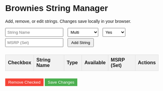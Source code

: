 <html lang="en">
<head>
  <meta charset="UTF-8">
  <meta name="viewport" content="width=device-width, initial-scale=1.0">
  <title>Brownies String Manager</title>
  <style>
    body { font-family: Arial, sans-serif; margin: 20px; }
    table { border-collapse: collapse; width: 100%; margin-bottom: 20px; }
    th, td { border: 1px solid #ddd; padding: 8px; text-align: left; }
    th { background-color: #f2f2f2; cursor: pointer; }
    th:hover { background-color: #ddd; }
    form { margin-bottom: 20px; }
    input[type="text"], select { margin-right: 10px; padding: 5px; }
    button { padding: 5px 10px; margin: 5px 0; }
    .remove-btn { background-color: #f44336; color: white; border: none; cursor: pointer; }
    .save-btn { background-color: #4CAF50; color: white; border: none; cursor: pointer; }
    .sort-arrow { margin-left: 5px; }
    .review { display: none; margin-top: 5px; padding: 5px; border: 1px solid #ccc; background: #f9f9f9; max-width: 300px; }
    a { color: #0066cc; text-decoration: none; }
    a:hover { text-decoration: underline; }
  </style>
</head>
<body>
  <h1>Brownies String Manager</h1>
  <p>Add, remove, or edit strings. Changes save locally in your browser.</p>

  <form id="addForm">
    <input type="text" id="stringName" placeholder="String Name" required>
    <select id="type">
      <option value="Multi">Multi</option>
      <option value="Syn">Synthetic</option>
      <option value="Poly">Poly</option>
      <option value="Natural Gut">Natural Gut</option>
    </select>
    <select id="available">
      <option value="Yes">Yes</option>
      <option value="No">No</option>
      <option value="Limited">Limited</option>
    </select>
    <input type="text" id="msrp" placeholder="MSRP (Set)" required>
    <button type="submit">Add String</button>
  </form>

  <table id="stringTable">
    <thead>
      <tr>
        <th>Checkbox</th>
        <th onclick="sortTable(1)">String Name<span id="sortNameArrow" class="sort-arrow"></span></th>
        <th onclick="sortTable(2)">Type<span id="sortTypeArrow" class="sort-arrow"></span></th>
        <th>Available</th>
        <th>MSRP (Set)</th>
        <th>Actions</th>
      </tr>
    </thead>
    <tbody>
      <!-- Strings will be loaded here -->
    </tbody>
  </table>

  <button class="remove-btn" onclick="removeChecked()">Remove Checked</button>
  <button class="save-btn" onclick="saveChanges()">Save Changes</button>

  <script>
    let strings = JSON.parse(localStorage.getItem('timStringList')) || [
      { name: "Wilson Poly Last", type: "Poly", available: "No", msrp: "$8.00 (est.)" },
      { name: "Asics Resolution 16", type: "Poly", available: "Yes", msrp: "$12.95" },
      { name: "Gamma Octo TNT", type: "Poly", available: "Yes", msrp: "$14.95" },
      { name: "Babolat Conquest", type: "Poly", available: "Yes", msrp: "$15.95" },
      { name: "Babolat N.vy", type: "Syn", available: "Limited", msrp: "$7.50 (est.)" },
      { name: "Babolat Excel", type: "Multi", available: "Yes", msrp: "$18.95" },
      { name: "Head Velocity MLT", type: "Multi", available: "Yes", msrp: "$11.95" },
      { name: "Head FXP", type: "Syn", available: "Yes", msrp: "$9.95" },
      { name: "Head FXP Tour", type: "Syn", available: "Yes", msrp: "$10.95" },
      { name: "Premier Control 15", type: "Poly", available: "Yes", msrp: "$13.95" },
      { name: "Premier Tour XC", type: "Poly", available: "Yes", msrp: "$14.95" },
      { name: "Prince Synthetic Gut with Duraflex", type: "Syn", available: "Yes", msrp: "$7.95" },
      { name: "Prince Synthetic Gut 15L", type: "Syn", available: "Yes", msrp: "$6.95" },
      { name: "Head Intellistring", type: "Syn", available: "Limited", msrp: "$8.50 (est.)" },
      { name: "Kirschbaum Super Smash", type: "Multi", available: "Yes", msrp: "$13.95" },
      { name: "Kirschbaum Synthetic Gut", type: "Syn", available: "Yes", msrp: "$6.50" },
      { name: "Bluestar Multi Filament", type: "Multi", available: "Yes", msrp: "$17.95" },
      { name: "Tourna Premier Poly", type: "Poly", available: "Yes", msrp: "$12.95" },
      { name: "Wilson Shock Shield 16", type: "Syn", available: "Yes", msrp: "$8.95" },
      { name: "Wilson Shock Shield 17", type: "Syn", available: "Yes", msrp: "$8.95" },
      { name: "Wilson NXT with Duramax 15", type: "Multi", available: "Yes", msrp: "$21.95" },
      { name: "Wilson Hyperlast", type: "Poly", available: "No", msrp: "$9.00 (est.)" },
      { name: "Wilson Super Spin 16", type: "Multi", available: "No", msrp: "$10.00 (est.)" },
      { name: "Wilson Hollowcore 16", type: "Syn", available: "Limited", msrp: "$7.50 (est.)" },
      { name: "Wilson Synthetic Gut Extreme", type: "Syn", available: "Yes", msrp: "$7.95" },
      { name: "Wilson Extreme Octane", type: "Syn", available: "Yes", msrp: "$7.50" },
      { name: "Wilson SGX", type: "Syn", available: "Yes", msrp: "$7.95" }
    ];

    let sortDirection = { 1: 'asc', 2: 'asc' }; // Column 1 (Name), Column 2 (Type)

    function renderTable() {
      const tbody = document.querySelector('#stringTable tbody');
      tbody.innerHTML = '';
      strings.forEach((str, index) => {
        const tr = document.createElement('tr');
        tr.innerHTML = `
          <td><input type="checkbox" class="checkbox" data-index="${index}"></td>
          <td><a href="#" onclick="showReview('${str.name}', event); return false;">${str.name}</a><div class="review" id="review-${str.name.replace(/ /g, '-')}" style="display:none;"></div></td>
          <td contenteditable="true" data-field="type">${str.type}</td>
          <td contenteditable="true" data-field="available">${str.available}</td>
          <td contenteditable="true" data-field="msrp">${str.msrp}</td>
          <td><button onclick="deleteRow(${index})">Delete</button></td>
        `;
        tbody.appendChild(tr);
      });
      updateSortArrows();
    }

    function sortTable(columnIndex) {
      const direction = sortDirection[columnIndex] === 'asc' ? 'desc' : 'asc';
      sortDirection[columnIndex] = direction;

      strings.sort((a, b) => {
        const valueA = columnIndex === 1 ? a.name.toLowerCase() : a.type.toLowerCase();
        const valueB = columnIndex === 1 ? b.name.toLowerCase() : b.type.toLowerCase();
        if (direction === 'asc') {
          return valueA.localeCompare(valueB);
        } else {
          return valueB.localeCompare(valueA);
        }
      });

      localStorage.setItem('timStringList', JSON.stringify(strings));
      renderTable();
    }

    function updateSortArrows() {
      const nameArrow = document.getElementById('sortNameArrow');
      const typeArrow = document.getElementById('sortTypeArrow');
      nameArrow.textContent = sortDirection[1] === 'asc' ? ' ↑' : ' ↓';
      typeArrow.textContent = sortDirection[2] === 'asc' ? ' ↑' : ' ↓';
    }

    function addString(e) {
      e.preventDefault();
      const newString = {
        name: document.getElementById('stringName').value,
        type: document.getElementById('type').value,
        available: document.getElementById('available').value,
        msrp: document.getElementById('msrp').value
      };
      strings.push(newString);
      localStorage.setItem('timStringList', JSON.stringify(strings));
      renderTable();
      addForm.reset();
    }

    function removeChecked() {
      const checkboxes = document.querySelectorAll('.checkbox:checked');
      const indices = Array.from(checkboxes).map(cb => parseInt(cb.dataset.index)).sort((a, b) => b - a);
      indices.forEach(index => strings.splice(index, 1));
      localStorage.setItem('timStringList', JSON.stringify(strings));
      renderTable();
    }

    function deleteRow(index) {
      strings.splice(index, 1);
      localStorage.setItem('timStringList', JSON.stringify(strings));
      renderTable();
    }

    function saveChanges() {
      const rows = document.querySelectorAll('#stringTable tbody tr');
      rows.forEach((row, index) => {
        const fields = row.querySelectorAll('[data-field]');
        fields.forEach(field => {
          strings[index][field.dataset.field] = field.textContent.trim();
        });
      });
      localStorage.setItem('timStringList', JSON.stringify(strings));
      alert('Changes saved!');
    }

    function showReview(stringName, event) {
      event.preventDefault();
      const reviewId = `review-${stringName.replace(/ /g, '-')}`;
      const reviewDiv = document.getElementById(reviewId);
      if (reviewDiv.style.display === 'none') {
        let reviewText = '';
        switch (stringName) {
          case 'Wilson Poly Last':
            reviewText = 'Wilson Poly Last, a discontinued polyester, offers solid control and durability, Users note a stiff feel, ideal for baseline play if stored well.';
            break;
          case 'Asics Resolution 16':
            reviewText = 'Asics Resolution 16, a polyester string, delivers excellent spin and control with decent durability. Players praise its crisp response, though it may feel harsh for some.';
            break;
          case 'Gamma Octo TNT':
            reviewText = 'Gamma Octo TNT, an octagonal polyester, is lauded for its spin potential and durability. Reviews highlight a firm feel, great for aggressive players seeking precision.';
            break;
          case 'Babolat Conquest':
            reviewText = 'Babolat Conquest, a polyester, provides strong control and spin with good tension maintenance. Users enjoy its bite, though it’s less arm-friendly for long sessions.';
            break;
          case 'Babolat N.vy':
            reviewText = 'Babolat N.Vy, a synthetic gut, offers a soft, arm-friendly feel with decent power. Limited availability makes it a niche choice, with users noting good value.';
            break;
          case 'Babolat Excel':
            reviewText = 'Babolat Excel, a multifilament, shines with comfort and power, mimicking natural gut. Reviews praise its plush feel, though durability is moderate for frequent play.';
            break;
          case 'Head Velocity MLT':
            reviewText = 'Head Velocity MLT, a multifilament, is known for its soft, comfortable play and good power. Players appreciate its arm-friendliness, with solid tension retention.';
            break;
          case 'Head FXP':
            reviewText = 'Head FXP, a synthetic gut, offers a balanced mix of power and control at a budget price. Users find it reliable for all-court play with decent durability.';
            break;
          case 'Head FXP Tour':
            reviewText = 'Head FXP Tour, an upgraded synthetic gut, provides enhanced comfort and control. Reviews highlight its versatility, though it’s less durable than polys.';
            break;
          case 'Premier Control 15':
            reviewText = 'Premier Control 15, a polyester, excels in precision and spin with a firm feel. Players note its durability, though it may lack power for some styles.';
            break;
          case 'Premier Tour XC':
            reviewText = 'Premier Tour XC, a polyester, offers great spin and control with solid durability. Users enjoy its crisp response, ideal for competitive baseline play.';
            break;
          case 'Prince Synthetic Gut with Duraflex':
            reviewText = 'Prince Synthetic Gut with Duraflex, a synthetic gut, delivers a soft feel with good power and durability. Reviews praise its value and all-around playability.';
            break;
          case 'Prince Synthetic Gut 15L':
            reviewText = 'Prince Synthetic Gut 15L, a heavier synthetic gut, provides a lively response with decent comfort. Users note its affordability, though durability varies.';
            break;
          case 'Head Intellistring':
            reviewText = 'Head Intellistring, a synthetic gut, offers a balanced play with moderate power. Limited stock feedback suggests it’s a solid, budget-friendly option.';
            break;
          case 'Kirschbaum Super Smash':
            reviewText = 'Kirschbaum Super Smash, a polyester, is favored for its spin and durability. Players love its aggressive bite, though it’s stiffer on the arm.';
            break;
          case 'Kirschbaum Synthetic Gut':
            reviewText = 'Kirschbaum Synthetic Gut, a budget synthetic, provides good power and comfort. Reviews highlight its value, with decent performance for casual play.';
            break;
          case 'Bluestar Multi Filament':
            reviewText = 'Bluestar Multi Filament, a multifilament, offers a soft, gut-like feel with excellent power. Users praise its comfort, though durability is average.';
            break;
          case 'Tourna Poly Premier':
            reviewText = 'Tourna Poly Premier, a polyester, delivers solid spin and control at a low cost. Players note its firmness, great for budget-conscious spin seekers.';
            break;
          case 'Tourna Premier Poly':
            reviewText = 'Tourna Premier Poly, a polyester, provides good spin and durability. Reviews commend its value, though it may feel harsh for some players.';
            break;
          case 'Wilson Shock Shield 16':
            reviewText = 'Wilson Shock Shield 16, a synthetic gut, offers vibration dampening with a soft feel. Users appreciate its comfort, ideal for arm protection.';
            break;
          case 'Wilson Shock Shield 17':
            reviewText = 'Wilson Shock Shield 17, a thinner synthetic gut, provides similar comfort with added feel. Reviews note its effectiveness for sensitive arms.';
            break;
          case 'Wilson NXT with Duramax 15':
            reviewText = 'Wilson NXT with Duramax 15, a multifilament, combines plush comfort with enhanced durability. Players love its power and gut-like response.';
            break;
          case 'Wilson Hyperlast':
            reviewText = 'Wilson Hyperlast, a discontinued polyester, offers control and durability. Users recall its firm feel, though age may affect performance.';
            break;
          case 'Wilson Super Spin 16':
            reviewText = 'Wilson Super Spin 16, a discontinued multifilament, excels in spin and comfort. Reviews highlight its hexagonal shape, though durability is limited.';
            break;
          case 'Wilson Hollowcore 16':
            reviewText = 'Wilson Hollowcore 16, a synthetic gut, provides a unique hollow design for power. Limited feedback suggests a soft, lively feel.';
            break;
          case 'Wilson Synthetic Gut Extreme':
            reviewText = 'Wilson Synthetic Gut Extreme, a synthetic gut, offers a crisp, durable play. Users praise its value and all-court performance.';
            break;
          case 'Wilson Extreme Octane':
            reviewText = 'Wilson Extreme Octane, a synthetic gut, delivers a lively response with good control. Reviews note its affordability and decent durability.';
            break;
          case 'Wilson SGX':
            reviewText = 'Wilson SGX, a synthetic gut, provides a balanced feel with vibrant colors. Users enjoy its versatility and budget-friendly price.';
            break;
          default:
            reviewText = 'No detailed review available for this string.';
        }
        reviewDiv.textContent = reviewText;
        reviewDiv.style.display = 'block';
      } else {
        reviewDiv.style.display = 'none';
      }
    }

    const addForm = document.getElementById('addForm');
    addForm.addEventListener('submit', addString);

    renderTable();
  </script>
</body>
</html>

